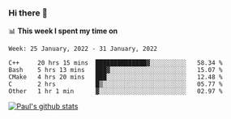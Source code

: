 ### Hi there 👋

📊 **This week I spent my time on**
<!--START_SECTION:waka-->
```text
Week: 25 January, 2022 - 31 January, 2022

C++     20 hrs 15 mins  ██████████████▓░░░░░░░░░░   58.34 % 
Bash    5 hrs 13 mins   ███▓░░░░░░░░░░░░░░░░░░░░░   15.07 % 
CMake   4 hrs 20 mins   ███░░░░░░░░░░░░░░░░░░░░░░   12.48 % 
C       2 hrs           █▒░░░░░░░░░░░░░░░░░░░░░░░   05.77 % 
Other   1 hr 1 min      ▓░░░░░░░░░░░░░░░░░░░░░░░░   02.97 % 
```
<!--END_SECTION:waka-->


[![Paul's github stats](https://github-readme-stats.vercel.app/api?username=mickeyouyou&theme=dracula&show_icons=true)](https://github.com/anuraghazra/github-readme-stats)
